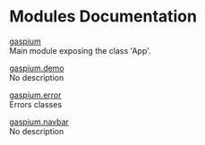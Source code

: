 # Modules Documentation

[gaspium](https://github.com/pyrustic/gaspium/blob/master/docs/modules/content/gaspium/README.md#module-overview)
<br>
Main module exposing the class 'App'.


[gaspium.demo](https://github.com/pyrustic/gaspium/blob/master/docs/modules/content/gaspium.demo/README.md#module-overview)
<br>
No description


[gaspium.error](https://github.com/pyrustic/gaspium/blob/master/docs/modules/content/gaspium.error/README.md#module-overview)
<br>
Errors classes


[gaspium.navbar](https://github.com/pyrustic/gaspium/blob/master/docs/modules/content/gaspium.navbar/README.md#module-overview)
<br>
No description


